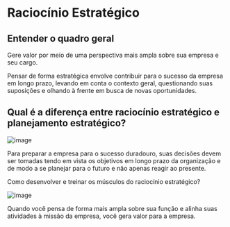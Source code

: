 # Raciocínio Estratégico


## Entender o quadro geral

Gere valor por meio de uma perspectiva mais ampla sobre sua empresa e seu cargo.

Pensar de forma estratégica envolve contribuir para o sucesso da empresa em longo prazo, levando em conta o contexto geral, questionando suas suposições e olhando à frente em busca de novas oportunidades.

## Qual é a diferença entre raciocínio estratégico e planejamento estratégico?


![image](https://user-images.githubusercontent.com/52088444/185976307-6ba9e31d-c621-46cc-801d-09db47644337.png)

Para preparar a empresa para o sucesso duradouro, suas decisões devem ser tomadas tendo em vista os objetivos em longo prazo da organização e de modo a se planejar para o futuro e não apenas reagir ao presente.

Como desenvolver e treinar os músculos do raciocínio estratégico?

![image](https://user-images.githubusercontent.com/52088444/185976909-2f302d29-aed7-49f2-9149-b50bd7617257.png)

Quando você pensa de forma mais ampla sobre sua função e alinha suas atividades à missão da empresa, você gera valor para a empresa.

